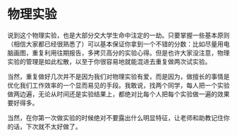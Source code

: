 # 物理实验

说到这个物理实验，也是大部分交大学生命中注定的一劫。只要掌握一些基本原则（相信大家都已经很熟悉了）可以基本保证你拿到一个不错的分数：比如尽量用电脑画图，重复利用往期报告，多拷贝高分的实验心得。但是也许大家没注意，物理实验的管理是如此松散，以至于你很容易地就能混进去重复做两次试实验。

当然，重复做好几次并不是因为我们对物理实验有爱，而是因为，做擅长的事情是优化我们工作效率的一个显而易见的手段。我敢说，找两个同学，每人把一个实验做两边遍，无论从时间还是实验结果上，都绝对比每个人把每个实验做一遍的效果要好得多。

当然，在你第一次做实验的时候绝对不要露出什么明显特征，让老师和助教记住你的话，下次就不太好做了。

